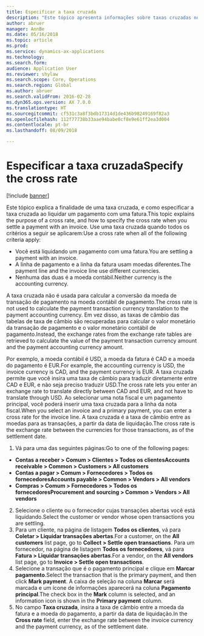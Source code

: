```yaml
---
title: Especificar a taxa cruzada
description: "Este tópico apresenta informações sobre taxas cruzadas no Microsoft Dynamics 365 for Finance and Operations."
author: abruer
manager: AnnBe
ms.date: 05/16/2018
ms.topic: article
ms.prod: 
ms.service: dynamics-ax-applications
ms.technology: 
ms.search.form: 
audience: Application User
ms.reviewer: shylaw
ms.search.scope: Core, Operations
ms.search.region: Global
ms.author: abruer
ms.search.validFrom: 2016-02-28
ms.dyn365.ops.version: AX 7.0.0
ms.translationtype: HT
ms.sourcegitcommit: cf531c3a8f3bdb17314d1de436b98249169f82a3
ms.openlocfilehash: 112f77738b33aae94babe0cf8e9e61ff2ea3d004
ms.contentlocale: pt-br
ms.lasthandoff: 08/09/2018

---
```


# <a name="specify-the-cross-rate"></a><span data-ttu-id="84182-103">Especificar a taxa cruzada</span><span class="sxs-lookup"><span data-stu-id="84182-103">Specify the cross rate</span></span>

[!include [banner](../includes/banner.md)]

<span data-ttu-id="84182-104">Este tópico explica a finalidade de uma taxa cruzada, e como especificar a taxa cruzada ao liquidar um pagamento com uma fatura.</span><span class="sxs-lookup"><span data-stu-id="84182-104">This topic explains the purpose of a cross rate, and how to specify the cross rate when you settle a payment with an invoice.</span></span> <span data-ttu-id="84182-105">Use uma taxa cruzada quando todos os critérios a seguir se aplicarem:</span><span class="sxs-lookup"><span data-stu-id="84182-105">Use a cross rate when all of the following criteria apply:</span></span> 
-   <span data-ttu-id="84182-106">Você está liquidando um pagamento com uma fatura.</span><span class="sxs-lookup"><span data-stu-id="84182-106">You are settling a payment with an invoice.</span></span> 
-   <span data-ttu-id="84182-107">A linha de pagamento e a linha da fatura usam moedas diferentes.</span><span class="sxs-lookup"><span data-stu-id="84182-107">The payment line and the invoice line use different currencies.</span></span> 
-   <span data-ttu-id="84182-108">Nenhuma das duas é a moeda contábil.</span><span class="sxs-lookup"><span data-stu-id="84182-108">Neither currency is the accounting currency.</span></span> 

<span data-ttu-id="84182-109">A taxa cruzada não é usada para calcular a conversão da moeda de transação de pagamento na moeda contábil de pagamento.</span><span class="sxs-lookup"><span data-stu-id="84182-109">The cross rate is not used to calculate the payment transaction currency translation to the payment accounting currency.</span></span> <span data-ttu-id="84182-110">Em vez disso, as taxas de câmbio das tabelas de taxa de câmbio são recuperadas para calcular o valor monetário da transação de pagamento e o valor monetário contábil de pagamento.</span><span class="sxs-lookup"><span data-stu-id="84182-110">Instead, the exchange rates from the exchange rate tables are retrieved to calculate the value of the payment transaction currency amount and the payment accounting currency amount.</span></span> 

<span data-ttu-id="84182-111">Por exemplo, a moeda contábil é USD, a moeda da fatura é CAD e a moeda do pagamento é EUR.</span><span class="sxs-lookup"><span data-stu-id="84182-111">For example, the accounting currency is USD, the invoice currency is CAD, and the payment currency is EUR.</span></span> <span data-ttu-id="84182-112">A taxa cruzada permite que você insira uma taxa de câmbio para traduzir diretamente entre CAD e EUR, e não seja preciso traduzir USD.</span><span class="sxs-lookup"><span data-stu-id="84182-112">The cross rate lets you enter an exchange rate to translate directly between CAD and EUR, and not have to translate through USD.</span></span> <span data-ttu-id="84182-113">Ao selecionar uma nota fiscal e um pagamento principal, você poderá inserir uma taxa cruzada para a linha da nota fiscal.</span><span class="sxs-lookup"><span data-stu-id="84182-113">When you select an invoice and a primary payment, you can enter a cross rate for the invoice line.</span></span> <span data-ttu-id="84182-114">A taxa cruzada é a taxa de câmbio entre as moedas para as transações, a partir da data de liquidação.</span><span class="sxs-lookup"><span data-stu-id="84182-114">The cross rate is the exchange rate between the currencies for those transactions, as of the settlement date.</span></span>

1.  <span data-ttu-id="84182-115">Vá para uma das seguintes páginas:</span><span class="sxs-lookup"><span data-stu-id="84182-115">Go to one of the following pages:</span></span>
- <span data-ttu-id="84182-116">**Contas a receber > Comum > Clientes > Todos os clientes**</span><span class="sxs-lookup"><span data-stu-id="84182-116">**Accounts receivable > Common > Customers > All customers**</span></span> 
- <span data-ttu-id="84182-117">**Contas a pagar > Comum > Fornecedores > Todos os fornecedores**</span><span class="sxs-lookup"><span data-stu-id="84182-117">**Accounts payable > Common > Vendors > All vendors**</span></span> 
- <span data-ttu-id="84182-118">**Compras > Comum > Fornecedores > Todos os fornecedores**</span><span class="sxs-lookup"><span data-stu-id="84182-118">**Procurement and sourcing > Common > Vendors > All vendors**</span></span>
2.  <span data-ttu-id="84182-119">Selecione o cliente ou o fornecedor cujas transações abertas você está liquidando.</span><span class="sxs-lookup"><span data-stu-id="84182-119">Select the customer or vendor whose open transactions you are settling.</span></span> 
3.  <span data-ttu-id="84182-120">Para um cliente, na página de listagem **Todos os clientes**, vá para **Coletar > Liquidar transações abertas**.</span><span class="sxs-lookup"><span data-stu-id="84182-120">For a customer, on the **All customers** list page, go to **Collect > Settle open transactions**.</span></span> <span data-ttu-id="84182-121">Para um fornecedor, na página de listagem **Todos os fornecedores**, vá para **Fatura > Liquidar transações abertas**.</span><span class="sxs-lookup"><span data-stu-id="84182-121">For a vendor, on the **All vendors** list page, go to **Invoice > Settle open transactions**.</span></span> 
4.  <span data-ttu-id="84182-122">Selecione a transação que é o pagamento principal e clique em **Marcar pagamento**.</span><span class="sxs-lookup"><span data-stu-id="84182-122">Select the transaction that is the primary payment, and then click **Mark payment**.</span></span> <span data-ttu-id="84182-123">A caixa de seleção na coluna **Marcar** será marcada e um ícone de informações aparecerá na coluna **Pagamento principal**.</span><span class="sxs-lookup"><span data-stu-id="84182-123">The check box in the **Mark** column is selected, and an information icon is shown in the **Primary payment** column.</span></span> 
5.  <span data-ttu-id="84182-124">No campo **Taxa cruzada**, insira a taxa de câmbio entre a moeda da fatura e a moeda do pagamento, a partir da data de liquidação.</span><span class="sxs-lookup"><span data-stu-id="84182-124">In the **Cross rate** field, enter the exchange rate between the invoice currency and the payment currency, as of the settlement date.</span></span> 

